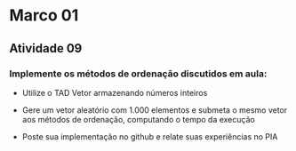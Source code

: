 # Marco 01
## Atividade 09

### Implemente os métodos de ordenação discutidos em aula:

- Utilize o TAD Vetor armazenando números inteiros

- Gere um vetor aleatório com 1.000 elementos e submeta o mesmo vetor aos métodos de ordenação, computando o tempo da execução

- Poste sua implementação no github e relate suas experiências no PIA